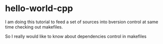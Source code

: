 # hello-world-cpp
I am doing this tutorial to feed a set of sources into bversion control at same time checking out makefiles.

So I really would like to know about dependencies control in makefiles
